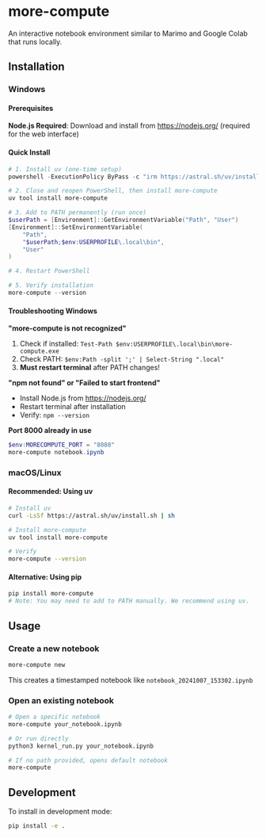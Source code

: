# more-compute

An interactive notebook environment similar to Marimo and Google Colab that runs locally.

## Installation

### Windows

#### Prerequisites
**Node.js Required**: Download and install from https://nodejs.org/ (required for the web interface)

#### Quick Install
```powershell
# 1. Install uv (one-time setup)
powershell -ExecutionPolicy ByPass -c "irm https://astral.sh/uv/install.ps1 | iex"

# 2. Close and reopen PowerShell, then install more-compute
uv tool install more-compute

# 3. Add to PATH permanently (run once)
$userPath = [Environment]::GetEnvironmentVariable("Path", "User")
[Environment]::SetEnvironmentVariable(
    "Path",
    "$userPath;$env:USERPROFILE\.local\bin",
    "User"
)

# 4. Restart PowerShell

# 5. Verify installation
more-compute --version
```

#### Troubleshooting Windows

**"more-compute is not recognized"**
1. Check if installed: `Test-Path $env:USERPROFILE\.local\bin\more-compute.exe`
2. Check PATH: `$env:Path -split ';' | Select-String ".local"`
3. **Must restart terminal** after PATH changes!

**"npm not found" or "Failed to start frontend"**
- Install Node.js from https://nodejs.org/
- Restart terminal after installation
- Verify: `npm --version`

**Port 8000 already in use**
```powershell
$env:MORECOMPUTE_PORT = "8080"
more-compute notebook.ipynb
```

### macOS/Linux

#### Recommended: Using uv
```bash
# Install uv
curl -LsSf https://astral.sh/uv/install.sh | sh

# Install more-compute
uv tool install more-compute

# Verify
more-compute --version
```

#### Alternative: Using pip
```bash
pip install more-compute
# Note: You may need to add to PATH manually. We recommend using uv.
```

## Usage

### Create a new notebook
```bash
more-compute new
```
This creates a timestamped notebook like `notebook_20241007_153302.ipynb`


### Open an existing notebook
```bash
# Open a specific notebook
more-compute your_notebook.ipynb

# Or run directly
python3 kernel_run.py your_notebook.ipynb

# If no path provided, opens default notebook
more-compute
```

## Development

To install in development mode:
```bash
pip install -e .
```
